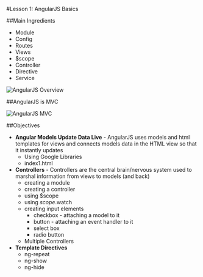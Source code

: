 #Lesson 1: AngularJS Basics

##Main Ingredients
* Module
* Config
* Routes
* Views
* $scope
* Controller
* Directive
* Service

![AngularJS Overview](http://i39.photobucket.com/albums/e188/ahuimanu/AngularJSOverview_zpswsloarmz.png "AngularJS Overview")

##AngularJS is MVC

![AngularJS MVC](http://i39.photobucket.com/albums/e188/ahuimanu/angularjs_mvc_zpsrp7ya4fy.jpg "AngularJS MVC")

##Objectives

* **Angular Models Update Data Live** - AngularJS uses models and html templates for views and connects models data in the HTML view so that it instantly updates
  * Using Google Libraries
  * index1.html
* **Controllers** - Controllers are the central brain/nervous system used to marshal information from views to models (and back)
  * creating a module
  * creating a controller
  * using $scope
  * using $scope.$watch
  * creating input elements
    * checkbox - attaching a model to it
    * button - attaching an event handler to it
    * select box
    * radio button
  * Multiple Controllers
* **Template Directives**
  * ng-repeat
  * ng-show
  * ng-hide




